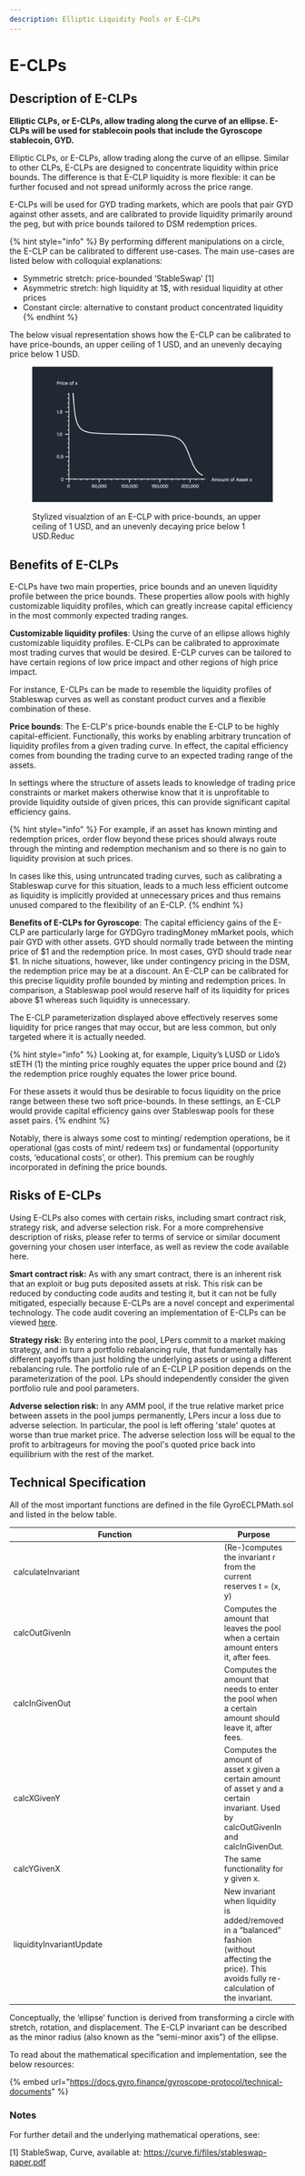 ```yaml
---
description: Elliptic Liquidity Pools or E-CLPs
---
```


# E-CLPs

## Description of E-CLPs

**Elliptic CLPs, or E-CLPs, allow trading along the curve of an ellipse. E-CLPs will be used for stablecoin pools that include the Gyroscope stablecoin, GYD.**

Elliptic CLPs, or E-CLPs, allow trading along the curve of an ellipse. Similar to other CLPs, E-CLPs are designed to concentrate liquidity within price bounds. The difference is that E-CLP liquidity is more flexible: it can be further focused and not spread uniformly across the price range.

E-CLPs will be used for GYD trading markets, which are pools that pair GYD against other assets, and are calibrated to provide liquidity primarily around the peg, but with price bounds tailored to DSM redemption prices.

{% hint style="info" %}
By performing different manipulations on a circle, the E-CLP can be calibrated to different use-cases. The main use-cases are listed below with colloquial explanations:

* Symmetric stretch: price-bounded ‘StableSwap’ \[1]&#x20;
* Asymmetric stretch: high liquidity at 1$, with residual liquidity at other prices&#x20;
* Constant circle: alternative to constant product concentrated liquidity
{% endhint %}

The below visual representation shows how the E-CLP can be calibrated to have price-bounds, an upper ceiling of 1 USD, and an unevenly decaying price below 1 USD.

<figure><img src="../../.gitbook/assets/E-CLP-v1 (2) (1).gif" alt="Stylized visualztion of an E-CLP with price-bounds, an upper ceiling of 1 USD, and an unevenly decaying price below 1 USD.Reduc"><figcaption><p>Stylized visualztion of an E-CLP with price-bounds, an upper ceiling of 1 USD, and an unevenly decaying price below 1 USD.Reduc</p></figcaption></figure>

## Benefits of E-CLPs

E-CLPs have two main properties, price bounds and an uneven liquidity profile between the price bounds. These properties allow pools with highly customizable liquidity profiles, which can greatly increase capital efficiency in the most commonly expected trading ranges.

**Customizable liquidity profiles**: Using the curve of an ellipse allows highly customizable liquidity profiles. E-CLPs can be calibrated to approximate most trading curves that would be desired. E-CLP curves can be tailored to have certain regions of low price impact and other regions of high price impact.

For instance, E-CLPs can be made to resemble the liquidity profiles of Stableswap curves as well as constant product curves and a flexible combination of these.

**Price bounds**: The E-CLP's price-bounds enable the E-CLP to be highly capital-efficient. Functionally, this works by enabling arbitrary truncation of liquidity profiles from a given trading curve. In effect, the capital efficiency comes from bounding the trading curve to an expected trading range of the assets.

In settings where the structure of assets leads to knowledge of trading price constraints or market makers otherwise know that it is unprofitable to provide liquidity outside of given prices, this can provide significant capital efficiency gains.

{% hint style="info" %}
For example, if an asset has known minting and redemption prices, order flow beyond these prices should always route through the minting and redemption mechanism and so there is no gain to liquidity provision at such prices.

In cases like this, using untruncated trading curves, such as calibrating a Stableswap curve for this situation, leads to a much less efficient outcome as liquidity is implicitly provided at unnecessary prices and thus remains unused compared to the flexibility of an E-CLP.
{% endhint %}

**Benefits of E-CLPs for Gyroscope**: The capital efficiency gains of the E-CLP are particularly large for GYDGyro tradingMoney mMarket pools, which pair GYD with other assets. GYD should normally trade between the minting price of $1 and the redemption price. In most cases, GYD should trade near $1. In niche situations, however, like under contingency pricing in the DSM, the redemption price may be at a discount. An E-CLP can be calibrated for this precise liquidity profile bounded by minting and redemption prices. In comparison, a Stableswap pool would reserve half of its liquidity for prices above $1 whereas such liquidity is unnecessary.

The E-CLP parameterization displayed above effectively reserves some liquidity for price ranges that may occur, but are less common, but only targeted where it is actually needed.

{% hint style="info" %}
Looking at, for example, Liquity’s LUSD or Lido’s stETH (1) the minting price roughly equates the upper price bound and (2) the redemption price roughly equates the lower price bound.

For these assets it would thus be desirable to focus liquidity on the price range between these two soft price-bounds. In these settings, an E-CLP would provide capital efficiency gains over Stableswap pools for these asset pairs.
{% endhint %}

Notably, there is always some cost to minting/ redemption operations, be it operational (gas costs of mint/ redeem txs) or fundamental (opportunity costs, ‘educational costs’, or other). This premium can be roughly incorporated in defining the price bounds.

## Risks of E-CLPs

Using E-CLPs also comes with certain risks, including smart contract risk, strategy risk, and adverse selection risk. For a more comprehensive description of risks, please refer to terms of service or similar document governing your chosen user interface, as well as review the code available here.

**Smart contract risk:** As with any smart contract, there is an inherent risk that an exploit or bug puts deposited assets at risk. This risk can be reduced by conducting code audits and testing it, but it can not be fully mitigated, especially because E-CLPs are a novel concept and experimental technology. The code audit covering an implementation of E-CLPs can be viewed [here](../audit-reports.md).

**Strategy risk:** By entering into the pool, LPers commit to a market making strategy, and in turn a portfolio rebalancing rule, that fundamentally has different payoffs than just holding the underlying assets or using a different rebalancing rule. The portfolio rule of an E-CLP LP position depends on the parameterization of the pool. LPs should independently consider the given portfolio rule and pool parameters.

**Adverse selection risk:** In any AMM pool, if the true relative market price between assets in the pool jumps permanently, LPers incur a loss due to adverse selection. In particular, the pool is left offering 'stale' quotes at worse than true market price. The adverse selection loss will be equal to the profit to arbitrageurs for moving the pool's quoted price back into equilibrium with the rest of the market.

## Technical Specification

All of the most important functions are defined in the file GyroECLPMath.sol and listed in the below table.

<table><thead><tr><th width="374">Function</th><th>Purpose</th><th data-hidden></th></tr></thead><tbody><tr><td>calculateInvariant</td><td>(Re-)computes the invariant r from the current reserves t = (x, y)</td><td></td></tr><tr><td>calcOutGivenIn </td><td>Computes the amount that leaves the pool when a certain amount enters it, after fees.</td><td></td></tr><tr><td>calcInGivenOut</td><td>Computes the amount that needs to enter the pool when a certain amount should leave it, after fees. </td><td></td></tr><tr><td>calcXGivenY</td><td>Computes the amount of asset x given a certain amount of asset y and a certain invariant. Used by calcOutGivenIn and calcInGivenOut. </td><td></td></tr><tr><td>calcYGivenX</td><td>The same functionality for y given x. </td><td></td></tr><tr><td>liquidityInvariantUpdate</td><td>New invariant when liquidity is added/removed in a “balanced” fashion (without affecting the price). This avoids fully re-calculation of the invariant.</td><td></td></tr></tbody></table>

Conceptually, the ‘ellipse’ function is derived from transforming a circle with stretch, rotation, and displacement. The E-CLP invariant can be described as the minor radius (also known as the “semi-minor axis”) of the ellipse.

To read about the mathematical specification and implementation, see the below resources:

{% embed url="https://docs.gyro.finance/gyroscope-protocol/technical-documents" %}

### Notes

For further detail and the underlying mathematical operations, see:

\[1] StableSwap, Curve, available at: https://curve.fi/files/stableswap-paper.pdf

